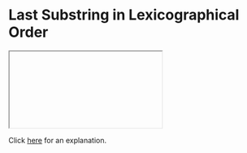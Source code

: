 # Last Substring in Lexicographical Order 

<iframe></iframe>

Click [here](Explanation.md) for an explanation.

